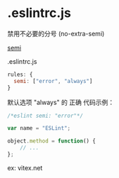 
# .eslintrc.js

禁用不必要的分号 (no-extra-semi)

[semi](https://cn.eslint.org/docs/rules/semi)

.eslintrc.js

```js
rules: {
  semi: ["error", "always"]
}
```

默认选项 "always" 的 正确 代码示例：

```js
/*eslint semi: "error"*/

var name = "ESLint";

object.method = function() {
    // ...
};
```

ex: vitex.net
